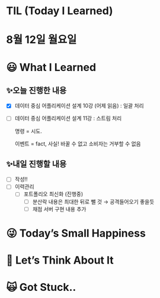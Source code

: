 # TIL (Today I Learned)

# 8월 12일 월요일

# 😃 What I Learned

## ✨오늘 진행한 내용

- [x]  데이터 중심 어플리케이션 설계 10강 (어제 읽음) : 일괄 처리
- [ ]  데이터 중심 어플리케이션 설계 11강 : 스트림 처리
    
    명령 = 시도.
    
    이벤트 = fact, 사실! 바꿀 수 없고 소비자는 거부할 수 없음
    

## ✨내일 진행할 내용

- [ ]  작성!!
- [ ]  이력관리
    - [ ]  포트폴리오 최신화 (진행중)
        - [ ]  분산락 내용은 최대한 뒤로 뺄 것 → 공격들어오기 좋을듯
        - [ ]  채점 서버 구현 내용 추가

# 😜 Today’s Small Happiness

# 🧐 Let’s Think About It

# 🙀 Got Stuck..